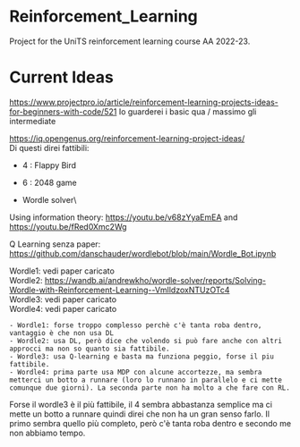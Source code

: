 # Reinforcement_Learning
Project for the UniTS reinforcement learning course AA 2022-23.

# Current Ideas
https://www.projectpro.io/article/reinforcement-learning-projects-ideas-for-beginners-with-code/521 Io guarderei i basic qua / massimo gli intermediate

https://iq.opengenus.org/reinforcement-learning-project-ideas/ \
Di questi direi fattibili:
- 4 : Flappy Bird
- 6 : 2048 game


- Wordle solver\

Using information theory: https://youtu.be/v68zYyaEmEA and https://youtu.be/fRed0Xmc2Wg

Q Learning senza paper: https://github.com/danschauder/wordlebot/blob/main/Wordle_Bot.ipynb

Wordle1: vedi paper caricato\
Wordle2: https://wandb.ai/andrewkho/wordle-solver/reports/Solving-Wordle-with-Reinforcement-Learning--VmlldzoxNTUzOTc4 \
Wordle3: vedi paper caricato\
Wordle4: vedi paper caricato

	- Wordle1: forse troppo complesso perchè c'è tanta roba dentro, vantaggio è che non usa DL
	- Wordle2: usa DL, però dice che volendo si può fare anche con altri approcci ma non so quanto sia fattibile.
   	- Wordle3: usa Q-learning e basta ma funziona peggio, forse il piu fattibile.
   	- Wordle4: prima parte usa MDP con alcune accortezze, ma sembra metterci un botto a runnare (loro lo runnano in parallelo e ci mette comunque due giorni). La seconda parte non ha molto a che fare con RL.

Forse il wordle3 è il più fattibile, il 4 sembra abbastanza semplice ma ci mette un botto a runnare quindi direi che non ha un gran senso farlo. Il primo sembra quello più completo, però c'è tanta roba dentro e secondo me non abbiamo tempo.
